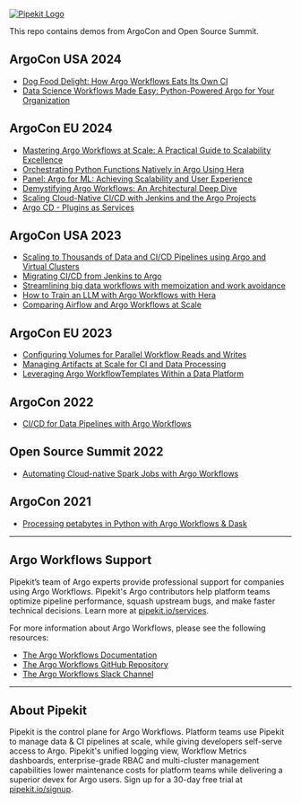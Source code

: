 [![Pipekit Logo](assets/images/pipekit-logo.png)](https://pipekit.io?utm_campaign=talk-demos)

This repo contains demos from ArgoCon and Open Source Summit.

## ArgoCon USA 2024
* [Dog Food Delight: How Argo Workflows Eats Its Own CI](argocon-demos/2024-dog-food-delight-how-argo-workflows-eats-its-own-ci)
* [Data Science Workflows Made Easy: Python-Powered Argo for Your Organization](argocon-demos/2024-data-science-workflows-made-easy-python-powered-argo-for-your-organization)

## ArgoCon EU 2024
* [Mastering Argo Workflows at Scale: A Practical Guide to Scalability Excellence](argocon-demos/2024-mastering-argo-workflows-at-scale)
* [Orchestrating Python Functions Natively in Argo Using Hera](argocon-demos/2024-orchestrating-python-functions-natively-with-hera)
* [Panel: Argo for ML: Achieving Scalability and User Experience](https://youtu.be/Gldnvmn3dSQ)
* [Demystifying Argo Workflows: An Architectural Deep Dive](argocon-demos/2024-demystifying-argo-workflows-an-architectural-deep-dive)
* [Scaling Cloud-Native CI/CD with Jenkins and the Argo Projects](https://youtu.be/7uWiTS85dKc)
* [Argo CD - Plugins as Services](argocon-demos/2024-argocd-plugins-as-services)

## ArgoCon USA 2023
* [Scaling to Thousands of Data and CI/CD Pipelines using Argo and Virtual Clusters](argocon-demos/2023-scaling-to-thousands-of-data-and-cicd-pipelines-using-argo-and-vcluster)
* [Migrating CI/CD from Jenkins to Argo](argocon-demos/2023-migrating-cicd-from-jenkins-to-argo)
* [Streamlining big data workflows with memoization and work avoidance](argocon-demos/2023-streamlining-big-data-workflows-with-memoization-and-work-avoidance)
* [How to Train an LLM with Argo Workflows with Hera](https://github.com/pipekit/talk-demos/tree/main/argocon-demos/2023-how-to-train-an-llm-with-argo-workflows-and-hera)
* [Comparing Airflow and Argo Workflows at Scale](https://github.com/pipekit/talk-demos/tree/main/argocon-demos/2023-comparing-airflow-vs-argo-workflows-at-scale)

## ArgoCon EU 2023
* [Configuring Volumes for Parallel Workflow Reads and Writes](argocon-demos/2023-configuring-volumes-for-parallel-workflow-reads-and-writes/)
* [Managing Artifacts at Scale for CI and Data Processing](argocon-demos/2023-artifact-management-at-scale)
* [Leveraging Argo WorkflowTemplates Within a Data Platform](argocon-demos/2023-leveraging-argo-workflowtemplates-within-a-data-platform)

## ArgoCon 2022
* [CI/CD for Data Pipelines with Argo Workflows](argocon-demos/2022-ci-cd-for-data)

## Open Source Summit 2022
* [Automating Cloud-native Spark Jobs with Argo Workflows](oss-2022/)

## ArgoCon 2021
* [Processing petabytes in Python with Argo Workflows & Dask](argocon-demos/2021-processing-petabytes-with-dask/)

---

## Argo Workflows Support

Pipekit’s team of Argo experts provide professional support for companies using Argo Workflows. Pipekit's Argo contributors help platform teams optimize pipeline performance, squash upstream bugs, and make faster technical decisions. Learn more at [pipekit.io/services](https://pipekit.io/services?utm_campaign=talk-demos).

For more information about Argo Workflows, please see the following resources:

* [The Argo Workflows Documentation](https://argoproj.github.io/argo-workflows/)
* [The Argo Workflows GitHub Repository](https://github.com/argoproj/argo-workflows/)
* [The Argo Workflows Slack Channel](https://cloud-native.slack.com/archives/C01QW9QSSSK)

---

## About Pipekit

Pipekit is the control plane for Argo Workflows. Platform teams use Pipekit to manage data & CI pipelines at scale, while giving developers self-serve access to Argo. Pipekit's unified logging view, Workflow Metrics dashboards, enterprise-grade RBAC and multi-cluster management capabilities lower maintenance costs for platform teams while delivering a superior devex for Argo users. Sign up for a 30-day free trial at [pipekit.io/signup](https://pipekit.io/signup?utm_campaign=talk-demos).
